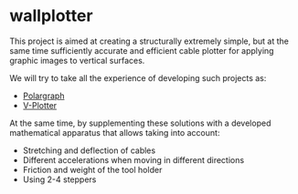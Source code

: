 # wallplotter

This project is aimed at creating a structurally extremely simple, but at the same time sufficiently accurate and efficient cable plotter for applying graphic images to vertical surfaces.

We will try to take all the experience of developing such projects as:
- [Polargraph](https://www.polargraph.co.uk/)
- [V-Plotter](https://www.revout.de/vplotter/)

At the same time, by supplementing these solutions with a developed mathematical apparatus that allows taking into account:
- Stretching and deflection of cables
- Different accelerations when moving in different directions
- Friction and weight of the tool holder
- Using 2-4 steppers